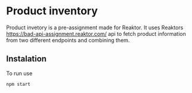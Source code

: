 # Product inventory
Product invetory is a pre-assignment made for Reaktor. It uses Reaktors https://bad-api-assignment.reaktor.com/ api to fetch product information from two different endpoints and combining them.

## Instalation
To run use

```bash
npm start
```
